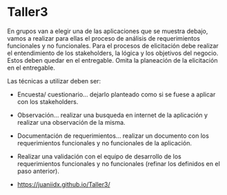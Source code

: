 # Taller3

En grupos van a elegir una de las aplicaciones que se muestra debajo, vamos a realizar para ellas el proceso de análisis de requerimientos funcionales y no funcionales. Para el procesos de elicitación debe realizar el entendimiento de los stakeholders, la lógica y los objetivos del negocio. Estos deben quedar en el entregable. Omita la planeación de la elicitación en el entregable.

Las técnicas a utilizar deben ser:

* Encuesta/ cuestionario… dejarlo planteado como si se fuese a aplicar con los stakeholders.
* Observación… realizar una busqueda en internet de la aplicación y realizar una observación de la misma.
* Documentación de requerimientos… realizar un documento con los requerimientos funcionales y no funcionales de la aplicación.
* Realizar una validación con el equipo de desarrollo de los requerimientos funcionales y no funcionales (refinar los definidos en el paso anterior).

* https://juaniidx.github.io/Taller3/
